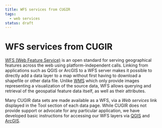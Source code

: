 ```yaml
---
title: WFS services from CUGIR
tags:
  - web services
status: draft
---
```


# WFS services from CUGIR

[WFS (Web Feature Service)](https://en.wikipedia.org/wiki/Web_Feature_Service) is an open standard for serving geographical features across the web using platform-independent calls. Linking from applications such as QGIS or ArcGIS to a WFS server makes it possible to directly add a data layer to a map without first having to download a shapefile or other data file. Unlike [WMS](wms.md) which only provide images representing a visualization of the source data, WFS allows querying and retrieval of the geospatial feature data itself, as well as their attributes.

Many CUGIR data sets are made available as a WFS, via a *Web services* link displayed in the Tool section of each data page. While CUGIR does not provide support or advocate for any particular application, we have developed basic instructions for accessing our WFS layers via [QGIS](wfs-qgis.md) and [ArcGIS](wfs-arcgis.md). 

